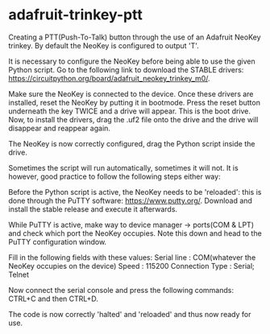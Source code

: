 # adafruit-trinkey-ptt
Creating a PTT(Push-To-Talk) button through the use of an Adafruit NeoKey trinkey.
By default the NeoKey is configured to output 'T'.

It is necessary to configure the NeoKey before being able to use the given Python script.
Go to the following link to download the STABLE drivers: https://circuitpython.org/board/adafruit_neokey_trinkey_m0/.

Make sure the NeoKey is connected to the device.
Once these drivers are installed, reset the NeoKey by putting it in bootmode.
Press the reset button underneath the key TWICE and a drive will appear. This is the boot drive.
Now, to install the drivers, drag the .uf2 file onto the drive and the drive will disappear and reappear again.

The NeoKey is now correctly configured, drag the Python script inside the drive.

Sometimes the script will run automatically, sometimes it will not. It is however, good practice to follow the following steps either way:

Before the Python script is active, the NeoKey needs to be 'reloaded': this is done through the PuTTY software: https://www.putty.org/.
Download and install the stable release and execute it afterwards.

While PuTTY is active, make way to device manager -> ports(COM & LPT) and check which port the NeoKey occupies.
Note this down and head to the PuTTY configuration window.

Fill in the following fields with these values:
    Serial line     :   COM(whatever the NeoKey occupies on the device)
    Speed           :   115200
    Connection Type :   Serial; Telnet

Now connect the serial console and press the following commands: CTRL+C and then CTRL+D.

The code is now correctly 'halted' and 'reloaded' and thus now ready for use.



